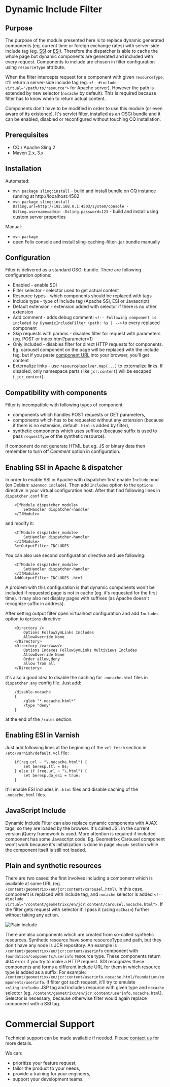 # Dynamic Include Filter

## Purpose

The purpose of the module presented here is to replace dynamic generated components (eg. current time or foreign exchange rates) with server-side include tag (eg. [SSI](http://httpd.apache.org/docs/current/howto/ssi.html) or [ESI](http://www.w3.org/TR/esi-lang)). Therefore the dispatcher is able to cache the whole page but dynamic components are generated and included with every request. Components to include are chosen in filter configuration using `resourceType` attribute.

When the filter intercepts request for a component with given `resourceType`, it'll return a server-side include tag (eg. `<!--#include virtual="/path/to/resource">` for Apache server). However the path is extended by new selector (`nocache` by default). This is required because filter has to know when to return actual content.

Components don't have to be modified in order to use this module (or even aware of its existence). It's servlet filter, installed as an OSGi bundle and it can be enabled, disabled or reconfigured without touching CQ installation.

## Prerequisites

* CQ / Apache Sling 2
* Maven 2.x, 3.x

## Installation

Automated:

* `mvn package sling:install` - build and install bundle on CQ instance running at http://localhost:4502
* `mvn package sling:install -Dsling.url=http://192.168.0.1:4503/system/console -Dsling.username=admin -Dsling.password=123` - build and install using custom server properties

Manual:

* `mvn package`
* open Felix console and install sling-caching-filter-<version>.jar bundle manually

## Configuration

Filter is delivered as a standard OSGi bundle. There are following configuration options:

* Enabled - enable SDI
* Filter selector - selector used to get actual content
* Resource types - which components should be replaced with tags
* Include type - type of include tag (Apache SSI, ESI or Javascript)
* Default extension - extension added with selector if there is no other extension
* Add comment - adds debug comment: `<!-- Following component is included by DynamicIncludeFilter (path: %s ) -->` to every replaced component
* Skip requests with params - disables filter for request with parameters (eg. POST or index.html?parameter=1)
* Only included - disables filter for direct HTTP requests for components. Eg. carousel component on the page will be replaced with the include tag, but if you paste [component URL](http://localhost:5403/content/geometrixx/en/_jcr_content/carousel.html) into your browser, you'll get content
* Externalize links - use `resourceResolver.map(...)` to externalize links. If disabled, only namespace parts (like `jcr:content`) will be escaped (`_jcr_content`).

## Compatibility with components

Filter is incompatible with following types of component:

* components which handles POST requests or GET parameters,
* components which has to be requested without any extension (because if there is no extension, default `.html` is added by filter),
* synthetic components which uses suffixes (because suffix is used to pass `requestType` of the synthetic resource).

If component do not generate HTML but eg. JS or binary data then remember to turn off *Comment* option in configuration.

## Enabling SSI in Apache & dispatcher

In order to enable SSI in Apache with dispatcher first enable `Include` mod (on Debian: `a2enmod include`). Then add `Includes` option to the `Options` directive in your virtual configuration host. After that find following lines in `dispatcher.conf` file:

        <IfModule dispatcher_module>
            SetHandler dispatcher-handler
        </IfModule>

and modify it:

        <IfModule dispatcher_module>
            SetHandler dispatcher-handler
        </IfModule>
        SetOutputFilter INCLUDES

You can also use second configuration directive and use following:

        <IfModule dispatcher_module>
            SetHandler dispatcher-handler
        </IfModule>
        AddOutputFilter INCLUDES .html

A problem with this configuration is that dynamic components won't be included if requested page is not in cache (eg. it's requested for the first time). It may also not display pages with suffixes (as Apache doesn't recognize suffix in address).

After setting output filter open virtualhost configuration and add `Includes` option to `Options` directive:

        <Directory />
            Options FollowSymLinks Includes
            AllowOverride None
        </Directory>
        <Directory /var/www/>
            Options Indexes FollowSymLinks MultiViews Includes
            AllowOverride None
            Order allow,deny
            allow from all
        </Directory>

It's also a good idea to disable the caching for `.nocache.html` files in `dispatcher.any` config file. Just add:

        /disable-nocache
        {
            /glob "*.nocache.html*"
            /type "deny"
        }

at the end of the `/rules` section.

## Enabling ESI in Varnish

Just add following lines at the beginning of the `vcl_fetch` section in `/etc/varnish/default.vcl` file:

        if(req.url ~ "\.nocache.html") {
            set beresp.ttl = 0s;
        } else if (req.url ~ "\.html") {
            set beresp.do_esi = true;
        }

It'll enable ESI includes in `.html` files and disable caching of the `.nocache.html` files.

## JavaScript Include

Dynamic Include Filter can also replace dynamic components with AJAX tags, so they are loaded by the browser. It's called JSI. In the current version jQuery framework is used. More attention is required if included component has some Javascript code. Eg. Geometrixx Carousel component won't work because it's initialization is done in page `<head>` section while the component itself is still not loaded.

## Plain and synthetic resources

There are two cases: the first involves including a component which is available at some URL (eg. `/content/geometrixx/en/jcr:content/carousel.html`). In this case, component is replaced with include tag, and `nocache` selector is added `<!--#include virtual="/content/geometrixx/en/jcr:content/carousel.nocache.html">`. If the filter gets request with selector it'll pass it (using `doChain`) further without taking any action.

![Plain include](https://raw.github.com/Cognifide/Sling-Dynamic-Include/master/src/main/doc/plain-include.png)

There are also components which are created from so-called synthetic resources. Synthetic resource have some resourceType and path, but they don't have any node is JCR repository. An example is `/content/geometrixx/en/jcr:content/userinfo` component with `foundation/components/userinfo` resource type. These components return 404 error if you try to make a HTTP request. SDI recognizes these components and forms a different include URL for them in which resource type is added as a suffix. For example: `/content/geometrixx/en/jcr:content/userinfo.nocache.html/foundation/components/userinfo`. If filter got such request, it'll try to emulate `<sling:include>` JSP tag and includes resource with given type and `nocache` selector (eg. `/content/geometrixx/en/jcr:content/userinfo.nocache.html`). Selector is necessary, because otherwise filter would again replace component with a SSI tag.

# Commercial Support

Technical support can be made available if needed. Please [contact us](https://www.cognifide.com/get-in-touch/) for more details.

We can:

* prioritize your feature request,
* tailor the product to your needs,
* provide a training for your engineers,
* support your development teams.
